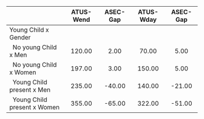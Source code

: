 
|                      |    ATUS-Wend |     ASEC-Gap |    ATUS-Wday |     ASEC-Gap |
| -------------------- | :----------: | :----------: | :----------: | :----------: |
| Young Child x Gender |              |              |              |              |
| &nbsp;&nbsp;No young Child x Men |       120.00 |         2.00 |        70.00 |         5.00 |
| &nbsp;&nbsp;No young Child x Women |       197.00 |         3.00 |       150.00 |         5.00 |
| &nbsp;&nbsp;Young Child present x Men |       235.00 |       -40.00 |       140.00 |       -21.00 |
| &nbsp;&nbsp;Young Child present x Women |       355.00 |       -65.00 |       322.00 |       -51.00 |


